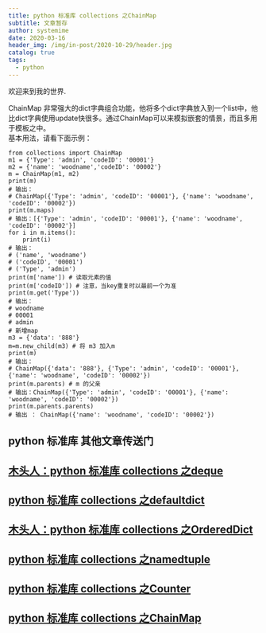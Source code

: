 ```yaml
---
title: python 标准库 collections 之ChainMap
subtitle: 文章暂存
author: systemime
date: 2020-03-16
header_img: /img/in-post/2020-10-29/header.jpg
catalog: true
tags:
  - python
---
```


欢迎来到我的世界.

<!-- more -->

ChainMap 非常强大的dict字典组合功能，他将多个dict字典放入到一个list中，他比dict字典使用update快很多。通过ChainMap可以来模拟嵌套的情景，而且多用于模板之中。<br />基本用法，请看下面示例：
```
from collections import ChainMap
m1 = {'Type': 'admin', 'codeID': '00001'}
m2 = {'name': 'woodname','codeID': '00002'}
m = ChainMap(m1, m2)
print(m)
# 输出：
# ChainMap({'Type': 'admin', 'codeID': '00001'}, {'name': 'woodname', 'codeID': '00002'})
print(m.maps)
# 输出：[{'Type': 'admin', 'codeID': '00001'}, {'name': 'woodname', 'codeID': '00002'}]
for i in m.items():
    print(i)
# 输出：
# ('name', 'woodname')
# ('codeID', '00001')
# ('Type', 'admin')
print(m['name']) # 读取元素的值
print(m['codeID']) # 注意，当key重复时以最前一个为准
print(m.get('Type'))
# 输出：
# woodname
# 00001
# admin
# 新增map
m3 = {'data': '888'}
m=m.new_child(m3) # 将 m3 加入m
print(m)
# 输出：
# ChainMap({'data': '888'}, {'Type': 'admin', 'codeID': '00001'}, {'name': 'woodname', 'codeID': '00002'})
print(m.parents) # m 的父亲
# 输出：ChainMap({'Type': 'admin', 'codeID': '00001'}, {'name': 'woodname', 'codeID': '00002'})
print(m.parents.parents)
# 输出 ： ChainMap({'name': 'woodname', 'codeID': '00002'})
```


<a name="mQ4qT"></a>
## **python 标准库 其他文章传送门**
<a name="PFbXV"></a>
## [木头人：python 标准库 collections 之deque](https://zhuanlan.zhihu.com/p/46462831)
<a name="pxQvt"></a>
## [python 标准库 collections 之defaultdict](https://zhuanlan.zhihu.com/p/46476348)
<a name="5lHlO"></a>
## [木头人：python 标准库 collections 之OrderedDict](https://zhuanlan.zhihu.com/p/46497740)
<a name="oLrrl"></a>
## [python 标准库 collections 之namedtuple](https://zhuanlan.zhihu.com/p/46187444)
<a name="tgQjP"></a>
## [python 标准库 collections 之Counter](https://zhuanlan.zhihu.com/p/46509440)
<a name="2hYIm"></a>
## [python 标准库 collections 之ChainMap](https://zhuanlan.zhihu.com/p/48032365)
